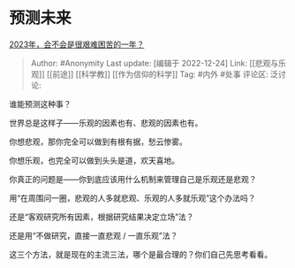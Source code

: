 # 预测未来
[2023年，会不会是很艰难困苦的一年？](https://www.zhihu.com/question/570395913/answer/2813752916)

> Author: #Anonymity
> Last update: [编辑于 2022-12-24]
> Link: [[悲观与乐观]] [[前途]] [[科学教]] [[作为信仰的科学]]
> Tag: #内外 #处事
> 评论区:
> 泛讨论:

谁能预测这种事？

世界总是这样子——乐观的因素也有、悲观的因素也有。

你想悲观，那你完全可以做到有根有据，愁云惨雾。

你想乐观，也完全可以做到头头是道，欢天喜地。

你真正的问题是——你到底应该用什么机制来管理自己是乐观还是悲观？

用“在周围问一圈，悲观的人多就悲观、乐观的人多就乐观”这个办法吗？

还是“客观研究所有因素，根据研究结果决定立场”法？

还是用“不做研究，直接一直悲观 / 一直乐观”法？

这三个方法，就是现在的主流三法，哪个是最合理的？你们自己先思考看看。
